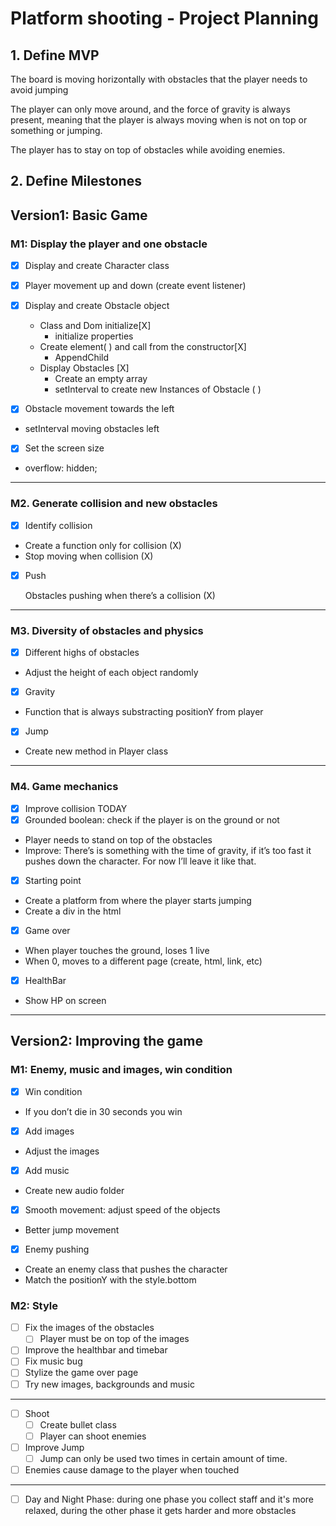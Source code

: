 # Platform shooting - Project Planning

## 1. Define MVP

The board is moving horizontally with obstacles that the player needs to avoid jumping 

The player can only move around, and the force of gravity is always present, meaning that the player is always moving when is not on top or something or jumping. 

The player has to stay on top of obstacles while avoiding enemies.

## 2. Define Milestones

## Version1: Basic Game

### M1: Display the player and one obstacle

- [x]  Display and create Character class
- [x]  Player movement up and down (create event listener)
- [x]  Display and create Obstacle object
    - Class and Dom initialize[X]
        - initialize properties
    - Create element( ) and call from the constructor[X]
        - AppendChild
    - Display Obstacles [X]
        - Create an empty array
        - setInterval to create new Instances of Obstacle ( )

- [x]  Obstacle movement towards the left
- setInterval moving obstacles left

- [x]  Set the screen size
- overflow: hidden;

---

### M2. Generate collision and new obstacles

- [x]  Identify collision
- Create a function only for collision (X)
- Stop moving when collision (X)

 

- [x]  Push
    
    Obstacles pushing when there’s a collision (X)
    

---

### M3. Diversity of obstacles and physics

- [x]  Different highs of obstacles
- Adjust the height of each object randomly

- [x]  Gravity
- Function that is always substracting positionY from player

- [x]  Jump
- Create new method in Player class

---

### M4. Game mechanics

- [x]  Improve collision TODAY
- [x]  Grounded boolean: check if the player is on the ground or not
- Player needs to stand on top of the obstacles
- Improve: There’s is something with the time of gravity, if it’s too fast it pushes down the character. For now I’ll leave it like that.
- [x]  Starting point
- Create a platform from where the player starts jumping
- Create a div in the html

- [x]  Game over
- When player touches the ground, loses 1 live
- When 0, moves to a different page (create, html, link, etc)

- [x]  HealthBar
- Show HP on screen

---

## Version2: Improving the game

### M1: Enemy, music and images, win condition

- [x]  Win condition
- If you don’t die in 30 seconds you win

- [x]  Add images
- Adjust the images

- [x]  Add music
- Create new audio folder

- [x]  Smooth movement: adjust speed of the objects
- Better jump movement

- [x]  Enemy pushing
- Create an enemy class that pushes the character
- Match the positionY with the style.bottom

### M2: Style

- [ ]  Fix the images of the obstacles
    - [ ]  Player must be on top of the images

- [ ]  Improve the healthbar and timebar
- [ ]  Fix music bug
- [ ]  Stylize the game over page
- [ ]  Try new images, backgrounds and music

---

- [ ]  Shoot
    - [ ]  Create bullet class
    - [ ]  Player can shoot enemies
- [ ]  Improve Jump
    - [ ]  Jump can only be used two times in certain amount of time.
- [ ]  Enemies cause damage to the player when touched

---

- [ ]  Day and Night Phase: during one phase you collect staff and it's more relaxed, during the other phase it gets harder and more obstacles